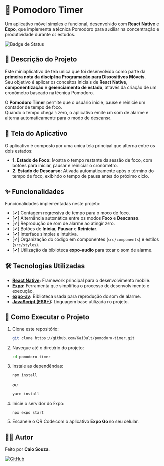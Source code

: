 # 🍅 Pomodoro Timer

Um aplicativo móvel simples e funcional, desenvolvido com **React Native** e **Expo**, que implementa a técnica Pomodoro para auxiliar na concentração e produtividade durante os estudos.

![Badge de Status](https://img.shields.io/badge/Status-Conclu%C3%ADdo-brightgreen)

## 📖 Descrição do Projeto

Este miniaplicativo de tela unica que foi desenvolvido como parte da **primeira nota da disciplina Programação para Dispositivos Móveis**.  
Seu objetivo é aplicar os conceitos iniciais de **React Native**, **componentização** e **gerenciamento de estado**, através da criação de um cronômetro baseado na técnica Pomodoro.

O **Pomodoro Timer** permite que o usuário inicie, pause e reinicie um contador de tempo de foco.  
Quando o tempo chega a zero, o aplicativo emite um som de alarme e alterna automaticamente para o modo de descanso.

## 📱 Tela do Aplicativo

O aplicativo é composto por uma unica tela principal que alterna entre os dois estados:

* **1. Estado de Foco:** Mostra o tempo restante da sessão de foco, com botões para iniciar, pausar e reiniciar o cronômetro.  
* **2. Estado de Descanso:** Ativada automaticamente após o término do tempo de foco, exibindo o tempo de pausa antes do próximo ciclo.

## ✨ Funcionalidades

Funcionalidades implementadas neste projeto:

* [✔] Contagem regressiva de tempo para o modo de foco.  
* [✔] Alternância automática entre os modos **Foco** e **Descanso**.  
* [✔] Reprodução de som de alarme ao atingir zero.  
* [✔] Botões de **Iniciar**, **Pausar** e **Reiniciar**.  
* [✔] Interface simples e intuitiva.  
* [✔] Organização do código em componentes (`src/components`) e estilos (`src/styles`).  
* [✔] Utilização da biblioteca **expo-audio** para tocar o som de alarme.

## 🛠️ Tecnologias Utilizadas

* **[React Native](https://reactnative.dev/):** Framework principal para o desenvolvimento mobile.  
* **[Expo](https://expo.dev/):** Ferramenta que simplifica o processo de desenvolvimento e execução.  
* **[expo-av](https://docs.expo.dev/versions/latest/sdk/av/):** Biblioteca usada para reprodução do som de alarme.  
* **[JavaScript (ES6+)](https://developer.mozilla.org/pt-BR/docs/Web/JavaScript):** Linguagem base utilizada no projeto.

## 🚀 Como Executar o Projeto

1. Clone este repositório:
    ```bash
    git clone https://github.com/Kai0ult/pomodoro-timer.git
    ```

2. Navegue até o diretório do projeto:
    ```bash
    cd pomodoro-timer
    ```

3. Instale as dependências:
    ```bash
    npm install
    ```
    *ou*
    ```bash
    yarn install
    ```

4. Inicie o servidor do Expo:
    ```bash
    npx expo start
    ```

5. Escaneie o QR Code com o aplicativo **Expo Go** no seu celular.

## 👨‍💻 Autor

Feito por **Caio Souza**.  

[![GitHub](https://img.shields.io/badge/github-%23121011.svg?style=for-the-badge&logo=github&logoColor=white)](https://github.com/Kai0ult)
